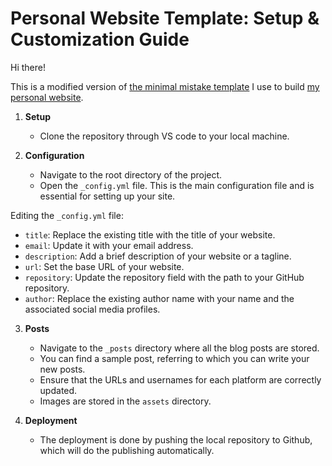 # Personal Website Template: Setup & Customization Guide
Hi there!

This is a modified version of [the minimal mistake template](https://github.com/mmistakes/minimal-mistakes) I use to build [my personal website](https://chaozhuang22.github.io/).

1. **Setup**

   - Clone the repository through VS code to your local machine.

2. **Configuration**

   - Navigate to the root directory of the project.
   - Open the `_config.yml` file. This is the main configuration file and is essential for setting up your site.

Editing the `_config.yml` file:

   - `title`: Replace the existing title with the title of your website.
   - `email`: Update it with your email address.
   - `description`: Add a brief description of your website or a tagline.
   - `url`: Set the base URL of your website.
   - `repository`: Update the repository field with the path to your GitHub repository.
   - `author`: Replace the existing author name with your name and the associated social media profiles.

3. **Posts**

   - Navigate to the `_posts` directory where all the blog posts are stored.
   - You can find a sample post, referring to which you can write your new posts.
   - Ensure that the URLs and usernames for each platform are correctly updated.
   - Images are stored in the `assets` directory.

4. **Deployment**

   - The deployment is done by pushing the local repository to Github, which will do the publishing automatically.
